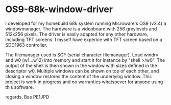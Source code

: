 # OS9-68k-window-driver
I developed for my homebuild 68k system running Microware's OS9 (v2.4) a windowmanager.
The hardware is a videoboard with 256 greylevels and 512x256 pixels. The driver is easily adapted for any other hardware, including TFT screens. I myself have experice with TFT screen based on a SDD1963 controller.

The filemanager used is SCF (serial character filemanager). Load windrv and w0 (w1...w12) into memory and start it for instance by "shell >/w0". The output of the shell is then shown in the window with sizes defined in the descriptor w0. Multiple windows can be shown on top of each other, and closing a window restores the content of the underlying window. This project is work in progress and no warranties whatsoever for anyone using this software.

regards,
Bas PE1JPD
